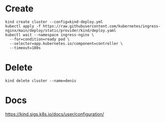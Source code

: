 # Create
```
kind create cluster --config=kind-deploy.yml
kubectl apply -f https://raw.githubusercontent.com/kubernetes/ingress-nginx/main/deploy/static/provider/kind/deploy.yaml
kubectl wait --namespace ingress-nginx \
  --for=condition=ready pod \
  --selector=app.kubernetes.io/component=controller \
  --timeout=180s
```

# Delete
```
kind delete cluster --name=denis
```

# Docs
https://kind.sigs.k8s.io/docs/user/configuration/